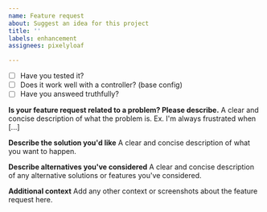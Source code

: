 ```yaml
---
name: Feature request
about: Suggest an idea for this project
title: ''
labels: enhancement
assignees: pixelyloaf

---
```


- [ ] Have you tested it?
- [ ] Does it work well with a controller? (base config)
- [ ] Have you answeed truthfully?

**Is your feature request related to a problem? Please describe.**
A clear and concise description of what the problem is. Ex. I'm always frustrated when [...]

**Describe the solution you'd like**
A clear and concise description of what you want to happen.

**Describe alternatives you've considered**
A clear and concise description of any alternative solutions or features you've considered.

**Additional context**
Add any other context or screenshots about the feature request here.
